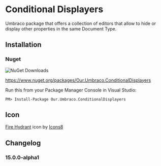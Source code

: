 # Conditional Displayers

Umbraco package that offers a collection of editors that allow to hide or display other properties in the same Document Type.

## Installation

### Nuget
![NuGet Downloads](https://img.shields.io/nuget/dt/Our.Umbraco.ConditionalDisplayers?label=Our.Umbraco.ConditionalDisplayers)


https://www.nuget.org/packages/Our.Umbraco.ConditionalDisplayers


Run this from your Package Manager Console in Visual Studio:

    PM> Install-Package Our.Umbraco.ConditionalDisplayers


## Icon
<a target="_blank" href="https://icons8.com/icon/63snXzoESd3s/fire-hydrant">Fire Hydrant</a> icon by <a target="_blank" href="https://icons8.com">Icons8</a>

## Changelog
### 15.0.0-alpha1


